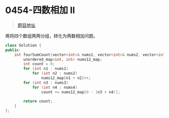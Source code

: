 # 0454-四数相加 II

>[题目地址](https://leetcode-cn.com/problems/4sum-ii/)

用将四个数组两两分组，转化为两数相加问题。

```cpp
class Solution {
public:
    int fourSumCount(vector<int>& nums1, vector<int>& nums2, vector<int>& nums3, vector<int>& nums4) {
        unordered_map<int, int> nums12_map;
        int count = 0;
        for (int n1 : nums1) 
            for (int n2 : nums2)
                nums12_map[n1 + n2]++;
        for (int n3 : nums3) 
            for (int n4 : nums4)
                count += nums12_map[0 - (n3 + n4)];
        
        return count;
    }
};
```